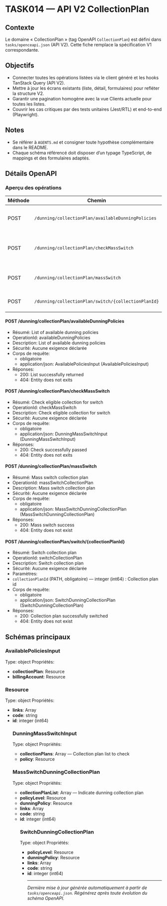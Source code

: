 # TASK014 — API V2 CollectionPlan

## Contexte
Le domaine « CollectionPlan » (tag OpenAPI `CollectionPlan`) est défini dans `tasks/openceapi.json` (API V2). Cette fiche remplace la spécification V1 correspondante.

## Objectifs
- Connecter toutes les opérations listées via le client généré et les hooks TanStack Query (API V2).
- Mettre à jour les écrans existants (liste, détail, formulaires) pour refléter la structure V2.
- Garantir une pagination homogène avec la vue Clients actuelle pour toutes les listes.
- Couvrir les cas critiques par des tests unitaires (Jest/RTL) et end-to-end (Playwright).

## Notes
- Se référer à `AGENTS.md` et consigner toute hypothèse complémentaire dans le README.
- Chaque schéma référencé doit disposer d’un typage TypeScript, de mappings et des formulaires adaptés.

## Détails OpenAPI

### Aperçu des opérations

| Méthode | Chemin | Résumé | OperationId |
| --- | --- | --- | --- |
| POST | `/dunning/collectionPlan/availableDunningPolicies` | List of available dunning policies | availableDunningPolicies |
| POST | `/dunning/collectionPlan/checkMassSwitch` | Check eligible collection for switch | checkMassSwitch |
| POST | `/dunning/collectionPlan/massSwitch` | Mass switch collection plan | massSwitchCollectionPlan |
| POST | `/dunning/collectionPlan/switch/{collectionPlanId}` | Switch collection plan | switchCollectionPlan |

#### POST /dunning/collectionPlan/availableDunningPolicies

- Résumé: List of available dunning policies
- OperationId: availableDunningPolicies
- Description: List of available dunning policies
- Sécurité: Aucune exigence déclarée
- Corps de requête:
  - obligatoire
  - application/json: AvailablePoliciesInput (AvailablePoliciesInput)
- Réponses:
  - 200: List successfully returned
  - 404: Entity does not exits

#### POST /dunning/collectionPlan/checkMassSwitch

- Résumé: Check eligible collection for switch
- OperationId: checkMassSwitch
- Description: Check eligible collection for switch
- Sécurité: Aucune exigence déclarée
- Corps de requête:
  - obligatoire
  - application/json: DunningMassSwitchInput (DunningMassSwitchInput)
- Réponses:
  - 200: Check successfully passed
  - 404: Entity does not exits

#### POST /dunning/collectionPlan/massSwitch

- Résumé: Mass switch collection plan
- OperationId: massSwitchCollectionPlan
- Description: Mass switch collection plan
- Sécurité: Aucune exigence déclarée
- Corps de requête:
  - obligatoire
  - application/json: MassSwitchDunningCollectionPlan (MassSwitchDunningCollectionPlan)
- Réponses:
  - 200: Mass switch success
  - 404: Entity does not exist

#### POST /dunning/collectionPlan/switch/{collectionPlanId}

- Résumé: Switch collection plan
- OperationId: switchCollectionPlan
- Description: Switch collection plan
- Sécurité: Aucune exigence déclarée
- Paramètres:
- `collectionPlanId` (PATH, obligatoire) — integer (int64) : Collection plan id
- Corps de requête:
  - obligatoire
  - application/json: SwitchDunningCollectionPlan (SwitchDunningCollectionPlan)
- Réponses:
  - 200: Collection plan successfully switched
  - 404: Entity does not exist

## Schémas principaux

### AvailablePoliciesInput
Type: object
Propriétés:
- **collectionPlan**: Resource
- **billingAccount**: Resource

### Resource
Type: object
Propriétés:
- **links**: Array<object>
- **code**: string
- **id**: integer (int64)

### DunningMassSwitchInput
Type: object
Propriétés:
- **collectionPlans**: Array<Resource> — Collection plan list to check
- **policy**: Resource

### MassSwitchDunningCollectionPlan
Type: object
Propriétés:
- **collectionPlanList**: Array<Resource> — Indicate dunning collection plan
- **policyLevel**: Resource
- **dunningPolicy**: Resource
- **links**: Array<object>
- **code**: string
- **id**: integer (int64)

### SwitchDunningCollectionPlan
Type: object
Propriétés:
- **policyLevel**: Resource
- **dunningPolicy**: Resource
- **links**: Array<object>
- **code**: string
- **id**: integer (int64)

---

_Dernière mise à jour générée automatiquement à partir de `tasks/openceapi.json`. Régénérez après toute évolution du schéma OpenAPI._

